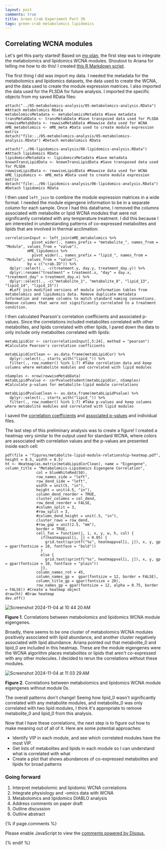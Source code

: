 ```yaml
---
layout: post
comments: true
title: Green Crab Experiment Part 39
tags: green-crab metabolomics lipidomics
---
```


## Correlating WCNA modules

Let's get this party started! Based on [my plan](https://yaaminiv.github.io/Green-Crab-Experiment-Part38/), the first step was to integrate the metabolomics and lipidomics WCNA modules. Shoutout to Ariana for telling me how to do this! I created [this R Markdown script](https://github.com/yaaminiv/green-crab-metabolomics/blob/main/code/07-integration-analysis.Rmd).

The first thing I did was import my data. I needed the metadata for the metabolomics and lipidomics datasets, the data used to create the WCNA, and the data used to create the module expression matrices. I also imported the data used for the PLSDA for future analysis. I imported the specific objects from my saved RData files:

```
attach("../05-metabolomics-analysis/05-metabolomics-analysis.RData") #Attach metabolomics RData
metabolomicsMetadata <- metabolomicsMetadata #Save metadata
transMetabData <- transMetabData #Save transposed data used for PLSDA
rowwiseMetabData <- rowwiseMetabData #Rowwise data used for WCNA
mME_metabolomics <- mME_meta #Data used to create module expression matrix
detach("file:../05-metabolomics-analysis/05-metabolomics-analysis.RData") #Detach metabolomics RData
```

```
attach("../06-lipidomics-analysis/06-lipidomics-analysis.RData") #Attach lipidomics RData
lipidomicsMetadata <- lipidomicsMetadata #Save metadata
knownTransLipidData <- knownTransLipidData #Save transposed data used for PLSDA
rowwiseLipidData <- rowwiseLipidData #Rowwise data used for WCNA
mME_lipidomics <- mME_meta #Data used to create module expression matrix
detach("file:../06-lipidomics-analysis/06-lipidomics-analysis.RData") #Detach lipidomics RData
```

I then used `left_join` to combine the module expression matrices in a wide format. I needed the module eigengene information to be in a separate column for each sample. Once I had this dataframe, I removed the columns associated with metabolite or lipid WCNA modules that were not significantly correlated with any temperature treatment. I did this because I am interested in understanding patterns of co-expressed metabolites and lipids that are involved in thermal acclimation:

```
correlationInput <- left_join(mME_metabolomics %>%
            pivot_wider(., names_prefix = "metabolite_", names_from = "Module", values_from = "value"),
          mME_lipidomics %>%
            pivot_wider(., names_prefix = "lipid_", names_from = "Module", values_from = "value"),
          by = c("crab.ID")) %>%
  dplyr::select(., -c(treatment.y, day.y, treatment_day.y)) %>%
  dplyr::rename("treatment" = treatment.x, "day" = day.x, "treatment_day" = treatment_day.x) %>%
  dplyr::select(., -c("metabolite_1", "metabolite_8", "lipid_13", "lipid_14", "lipid_15"))
  #Left join modified versions of module information tables from metabolomics and lipidomics data. Remove duplicate metadata information and rename columns to match standard naming conventions. Remove columns that were not significantly correlated to a treatment condition.
```

I then calculated Pearson's correlation coefficients and associated p-values. Since the correlations included metabolites correlated with other metabolites, and lipids correlated with other lipids, I pared down the data to only include only metabolites correlated with lipids:

```
metabLipidCor <- cor(correlationInput[,5:24], method = "pearson") #Calculate Pearson's correlation coefficients

metabLipidCorClean <- as.data.frame(metabLipidCor) %>%
  dplyr::select(., starts_with("lipid_")) %>%
  filter(., row_number() %in% 1:7) #Take correlation data and keep columns where metabolite modules and correlated with lipid modules

nSamples <- nrow(rowwiseMetabData)
metabLipidPvalue <- corPvalueStudent(metabLipidCor, nSamples) #Calculate p-values for metabolite-lipid module correlations

metabLipidPvalueClean <- as.data.frame(metabLipidPvalue) %>%
  dplyr::select(., starts_with("lipid_")) %>%
  filter(., row_number() %in% 1:7) #Take p-values and keep columns where metabolite modules and correlated with lipid modules
```

I saved the [correlation coefficients](https://github.com/yaaminiv/green-crab-metabolomics/blob/main/output/07-integration-analysis/metabolite-lipid-module-correlations.csv) and [associated p-values](https://github.com/yaaminiv/green-crab-metabolomics/blob/main/output/07-integration-analysis/metabolite-lipid-module-pvalues.csv) and individual files.

The last step of this preliminary analysis was to create a figure! I created a heatmap very similar to the output used for standard WCNA, where colors are associated with correlation values and the p-values are presented inside each cell:

```
pdf(file = "figures/metabolite-lipid-module-relationship-heatmap.pdf", height = 8.5, width = 8.5)
ht <- Heatmap(as.matrix(metabLipidCorClean), name = "Eigengene", column_title = "Metabolomics-Lipidomics Eigengene Correlation",
              col = blueWhiteRed(50),
              row_names_side = "left",
              row_dend_side = "left",
              width = unit(5, "in"),
              height = unit(4.5, "in"),
              column_dend_reorder = TRUE,
              cluster_columns = col_dend,
              row_dend_reorder = FALSE,  
              #column_split = 3,
              #row_split = 3,
              #column_dend_height = unit(.5, "in"),
              cluster_rows = row_dend,
              #row_gap = unit(2.5, "mm"),
              border = TRUE,
              cell_fun = function(j, i, x, y, w, h, col) {
                if(heatmappval[i, j] < 0.05) {
                  grid.text(sprintf("%s", heatmappval[i, j]), x, y, gp = gpar(fontsize = 10, fontface = "bold"))
                }
                else {
                  grid.text(sprintf("%s", heatmappval[i, j]), x, y, gp = gpar(fontsize = 10, fontface = "plain"))
                }},
              column_names_rot = 45,
              column_names_gp =  gpar(fontsize = 12, border = FALSE),
              column_title_gp = gpar(fontsize = 20),
              row_names_gp = gpar(fontsize = 12, alpha = 0.75, border = FALSE)) #Create a heatmap object
draw(ht) #Draw heatmap
dev.off()
```

![Screenshot 2024-11-04 at 10 44 20 AM](https://github.com/user-attachments/assets/b88dcee7-e597-404d-9daf-99b8143f88da)

**Figure 1**. Correlations between metabolomics and lipidomics WCNA module eigengenes.

Broadly, there seems to be one cluster of metabolomics WCNA modules positively associated with lipid abundance, and another cluster negatively associated with lipid abundance. Ariana pointed out that metabolite_0 and lipid_0 are included in this heatmap. These are the module eigengenes were the WCNA algorithm places metabolites or lipids that aren't co-expressed with any other molecules. I decided to rerun the correlations without these modules.

![Screenshot 2024-11-04 at 11 03 29 AM](https://github.com/user-attachments/assets/dca4c0ea-d33b-4a21-8f75-42f66475c2e9)

**Figure 2**. Correlations between metabolomics and lipidomics WCNA module eigengenes without module 0s.

The overall patterns don't change! Seeing how lipid_0 wasn't significantly correlated with any metabolite modules, and metabolite_0 was only correlated with two lipid modules, I think it's appropriate to remove metabolite_0 and lipid_0 from this analysis.

Now that I have these correlations, the next step is to figure out how to make meaning out of all of it. Here are some potential approaches:

- Identify VIP in each module, and see which correlated modules have the most VIP.
- Get lists of metabolites and lipids in each module so I can understand what is correlated with what
- Create a plot that shows abundances of co-expressed metabolites and lipids for broad patterns

### Going forward

1. Interpret metabolomic and lipidomic WCNA correlations
2. Integrate physiology and -omics data with WCNA
3. Metabolomics and lipidomics DIABLO analysis
3. Address comments on paper draft
4. Outline discussion
5. Outline abstract

{% if page.comments %}

<div id="disqus_thread"></div>
<script>

/**
*  RECOMMENDED CONFIGURATION VARIABLES: EDIT AND UNCOMMENT THE SECTION BELOW TO INSERT DYNAMIC VALUES FROM YOUR PLATFORM OR CMS.
*  LEARN WHY DEFINING THESE VARIABLES IS IMPORTANT: https://disqus.com/admin/universalcode/#configuration-variables*/
/*
var disqus_config = function () {
this.page.url = PAGE_URL;  // Replace PAGE_URL with your page's canonical URL variable
this.page.identifier = PAGE_IDENTIFIER; // Replace PAGE_IDENTIFIER with your page's unique identifier variable
};
*/
(function() { // DON'T EDIT BELOW THIS LINE
var d = document, s = d.createElement('script');
s.src = 'https://the-responsible-grad-student.disqus.com/embed.js';
s.setAttribute('data-timestamp', +new Date());
(d.head || d.body).appendChild(s);
})();
</script>
<noscript>Please enable JavaScript to view the <a href="https://disqus.com/?ref_noscript">comments powered by Disqus.</a></noscript>

{% endif %}

<script id="dsq-count-scr" src="//the-responsible-grad-student.disqus.com/count.js" async></script>
